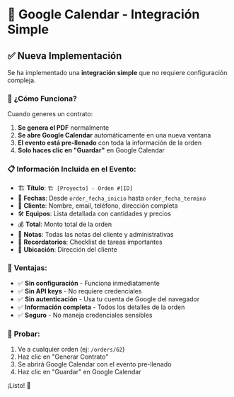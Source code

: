 # 🚀 Google Calendar - Integración Simple

## ✅ **Nueva Implementación**

Se ha implementado una **integración simple** que no requiere configuración compleja.

### 🎯 **¿Cómo Funciona?**

Cuando generes un contrato:
1. **Se genera el PDF** normalmente
2. **Se abre Google Calendar** automáticamente en una nueva ventana
3. **El evento está pre-llenado** con toda la información de la orden
4. **Solo haces clic en "Guardar"** en Google Calendar

### 📋 **Información Incluida en el Evento:**

- 🏗️ **Título**: `🏗️ [Proyecto] - Orden #[ID]`
- 📅 **Fechas**: Desde `order_fecha_inicio` hasta `order_fecha_termino`
- 👤 **Cliente**: Nombre, email, teléfono, dirección completa
- 🛠️ **Equipos**: Lista detallada con cantidades y precios
- 💰 **Total**: Monto total de la orden
- 📝 **Notas**: Todas las notas del cliente y administrativas
- 🔔 **Recordatorios**: Checklist de tareas importantes
- 📍 **Ubicación**: Dirección del cliente

### 🚀 **Ventajas:**

- ✅ **Sin configuración** - Funciona inmediatamente
- ✅ **Sin API keys** - No requiere credenciales
- ✅ **Sin autenticación** - Usa tu cuenta de Google del navegador
- ✅ **Información completa** - Todos los detalles de la orden
- ✅ **Seguro** - No maneja credenciales sensibles

### 🧪 **Probar:**

1. Ve a cualquier orden (ej: `/orders/62`)
2. Haz clic en "Generar Contrato"
3. Se abrirá Google Calendar con el evento pre-llenado
4. Haz clic en "Guardar" en Google Calendar

¡Listo! 🎉
